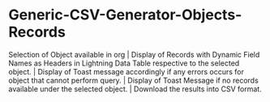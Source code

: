 # Generic-CSV-Generator-Objects-Records

Selection of Object available in org | Display of Records with Dynamic Field Names as Headers in Lightning Data Table respective to the selected object. | Display of Toast message accordingly if any errors occurs for object that cannot perform query. | Display of Toast Message if no records available under the selected object. | Download the results into CSV format.
